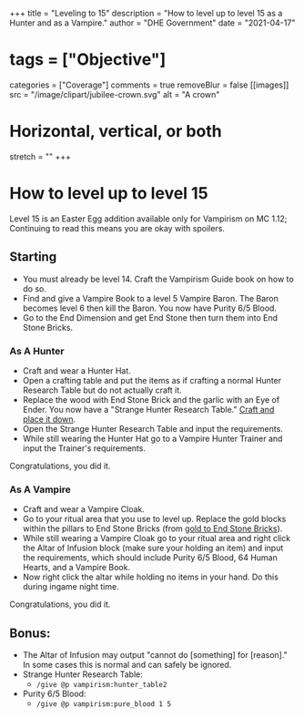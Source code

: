 +++
title = "Leveling to 15"
description = "How to level up to level 15 as a Hunter and as a Vampire."
author = "DHE Government"
date = "2021-04-17"
# tags = ["Objective"]
categories = ["Coverage"]
comments = true
removeBlur = false
[[images]]
  src = "/image/clipart/jubilee-crown.svg"
  alt = "A crown"
  # Horizontal, vertical, or both
  stretch = ""
+++

# How to level up to level 15

Level 15 is an Easter Egg addition available only for Vampirism on MC 1.12;
Continuing to read this means you are okay with spoilers.

## Starting

- You must already be level 14. Craft the Vampirism Guide book on how to do so.
- Find and give a Vampire Book to a level 5 Vampire Baron. The Baron becomes
  level 6 then kill the Baron. You now have Purity 6/5 Blood.
- Go to the End Dimension and get End Stone then turn them into End Stone
  Bricks.

### As A Hunter

- Craft and wear a Hunter Hat.
- Open a crafting table and put the items as if crafting a normal Hunter
  Research Table but do not actually craft it.
- Replace the wood with End Stone Brick and the garlic with an Eye of Ender.
  You now have a "Strange Hunter Research Table." [Craft and place it
  down](/image/strange_hunter_table_craft_1.png).
- Open the Strange Hunter Research Table and input the requirements.
- While still wearing the Hunter Hat go to a Vampire Hunter Trainer and input
  the Trainer's requirements.

Congratulations, you did it.

### As A Vampire

- Craft and wear a Vampire Cloak.
- Go to your ritual area that you use to level up. Replace the gold blocks
  within the pillars to End Stone Bricks (from [gold to End Stone
  Bricks](/image/level_15_vamp_ritual.png)).
- While still wearing a Vampire Cloak go to your ritual area and right click
  the Altar of Infusion block (make sure your holding an item) and input the
  requirements, which should include Purity 6/5 Blood, 64 Human Hearts, and a
  Vampire Book.
- Now right click the altar while holding no items in your hand. Do this during
  ingame night time.

Congratulations, you did it.

## Bonus:

- The Altar of Infusion may output "cannot do [something] for [reason]." In
  some cases this is normal and can safely be ignored.
- Strange Hunter Research Table:
	- `/give @p vampirism:hunter_table2`
- Purity 6/5 Blood:
	- `/give @p vampirism:pure_blood 1 5`
